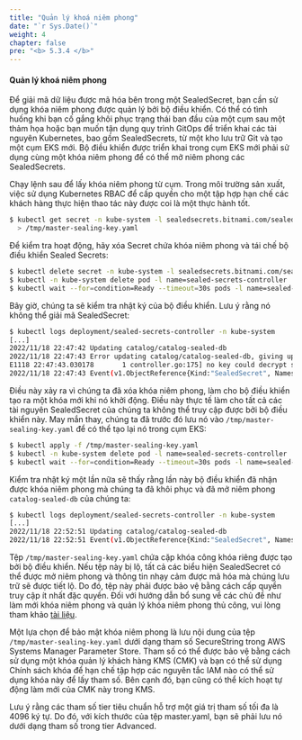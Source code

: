 ```yaml
---
title: "Quản lý khoá niêm phong"
date: "`r Sys.Date()`"
weight: 4
chapter: false
pre: "<b> 5.3.4 </b>"
---
```


#### Quản lý khoá niêm phong

Để giải mã dữ liệu được mã hóa bên trong một SealedSecret, bạn cần sử dụng khóa niêm phong được quản lý bởi bộ điều khiển. Có thể có tình huống khi bạn cố gắng khôi phục trạng thái ban đầu của một cụm sau một thảm họa hoặc bạn muốn tận dụng quy trình GitOps để triển khai các tài nguyên Kubernetes, bao gồm SealedSecrets, từ một kho lưu trữ Git và tạo một cụm EKS mới. Bộ điều khiển được triển khai trong cụm EKS mới phải sử dụng cùng một khóa niêm phong để có thể mở niêm phong các SealedSecrets.

Chạy lệnh sau để lấy khóa niêm phong từ cụm. Trong môi trường sản xuất, việc sử dụng Kubernetes RBAC để cấp quyền cho một tập hợp hạn chế các khách hàng thực hiện thao tác này được coi là một thực hành tốt.

```bash
$ kubectl get secret -n kube-system -l sealedsecrets.bitnami.com/sealed-secrets-key -o yaml \
  > /tmp/master-sealing-key.yaml
```

Để kiểm tra hoạt động, hãy xóa Secret chứa khóa niêm phong và tái chế bộ điều khiển Sealed Secrets:

```bash
$ kubectl delete secret -n kube-system -l sealedsecrets.bitnami.com/sealed-secrets-key
$ kubectl -n kube-system delete pod -l name=sealed-secrets-controller
$ kubectl wait --for=condition=Ready --timeout=30s pods -l name=sealed-secrets-controller -n kube-system
```

Bây giờ, chúng ta sẽ kiểm tra nhật ký của bộ điều khiển. Lưu ý rằng nó không thể giải mã SealedSecret:

```bash
$ kubectl logs deployment/sealed-secrets-controller -n kube-system
[...]
2022/11/18 22:47:42 Updating catalog/catalog-sealed-db
2022/11/18 22:47:43 Error updating catalog/catalog-sealed-db, giving up: no key could decrypt secret (password, username, endpoint, name)
E1118 22:47:43.030178       1 controller.go:175] no key could decrypt secret (password, username, endpoint, name)
2022/11/18 22:47:43 Event(v1.ObjectReference{Kind:"SealedSecret", Namespace:"catalog", Name:"catalog-sealed-db", UID:"a6705e6f-72a1-43f5-8c0b-4f45b9b6f5fb", APIVersion:"bitnami.com/v1alpha1", ResourceVersion:"519192", FieldPath:""}): type: 'Warning' reason: 'ErrUnsealFailed' Failed to unseal: no key could decrypt secret (password, username, endpoint, name)
```

Điều này xảy ra vì chúng ta đã xóa khóa niêm phong, làm cho bộ điều khiển tạo ra một khóa mới khi nó khởi động. Điều này thực tế làm cho tất cả các tài nguyên SealedSecret của chúng ta không thể truy cập được bởi bộ điều khiển này. May mắn thay, chúng ta đã trước đó lưu nó vào `/tmp/master-sealing-key.yaml` để có thể tạo lại nó trong cụm EKS:

```bash
$ kubectl apply -f /tmp/master-sealing-key.yaml
$ kubectl -n kube-system delete pod -l name=sealed-secrets-controller
$ kubectl wait --for=condition=Ready --timeout=30s pods -l name=sealed-secrets-controller -n kube-system
```

Kiểm tra nhật ký một lần nữa sẽ thấy rằng lần này bộ điều khiển đã nhận được khóa niêm phong mà chúng ta đã khôi phục và đã mở niêm phong `catalog-sealed-db` của chúng ta:

```bash
$ kubectl logs deployment/sealed-secrets-controller -n kube-system
[...]
2022/11/18 22:52:51 Updating catalog/catalog-sealed-db
2022/11/18 22:52:51 Event(v1.ObjectReference{Kind:"SealedSecret", Namespace:"catalog", Name:"catalog-sealed-db", UID:"a6705e6f-72a1-43f5-8c0b-4f45b9b6f5fb", APIVersion:"bitnami.com/v1alpha1", ResourceVersion:"519192", FieldPath:""}): type: 'Normal' reason: 'Unsealed' SealedSecret unsealed successfully
```

Tệp `/tmp/master-sealing-key.yaml` chứa cặp khóa công khóa riêng được tạo bởi bộ điều khiển. Nếu tệp này bị lộ, tất cả các biểu hiện SealedSecret có thể được mở niêm phong và thông tin nhạy cảm được mã hóa mà chúng lưu trữ sẽ được tiết lộ. Do đó, tệp này phải được bảo vệ bằng cách cấp quyền truy cập ít nhất đặc quyền. Đối với hướng dẫn bổ sung về các chủ đề như làm mới khóa niêm phong và quản lý khóa niêm phong thủ công, vui lòng tham khảo [tài liệu](https://github.com/bitnami-labs/sealed-secrets#secret-rotation).

Một lựa chọn để bảo mật khóa niêm phong là lưu nội dung của tệp `/tmp/master-sealing-key.yaml` dưới dạng tham số SecureString trong AWS Systems Manager Parameter Store. Tham số có thể được bảo vệ bằng cách sử dụng một khóa quản lý khách hàng KMS (CMK) và bạn có thể sử dụng Chính sách khóa để hạn chế tập hợp các nguyên tắc IAM nào có thể sử dụng khóa này để lấy tham số. Bên cạnh đó, bạn cũng có thể kích hoạt tự động làm mới của CMK này trong KMS.

Lưu ý rằng các tham số tier tiêu chuẩn hỗ trợ một giá trị tham số tối đa là 4096 ký tự. Do đó, với kích thước của tệp master.yaml, bạn sẽ phải lưu nó dưới dạng tham số trong tier Advanced.
